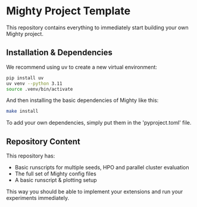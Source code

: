 # Mighty Project Template

This repository contains everything to immediately start building your own Mighty project.

## Installation & Dependencies
We recommend using uv to create a new virtual environment:

```bash
pip install uv
uv venv --python 3.11
source .venv/bin/activate
```

And then installing the basic dependencies of Mighty like this:
```bash
make install
```

To add your own dependencies, simply put them in the 'pyproject.toml' file.

## Repository Content
This repository has:
- Basic runscripts for multiple seeds, HPO and parallel cluster evaluation
- The full set of Mighty config files
- A basic runscript & plotting setup

This way you should be able to implement your extensions and run your experiments immediately.